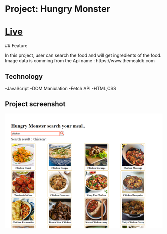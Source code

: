 # Project: Hungry Monster
<h1><a href="https://rubeldiu.github.io/hungry-monster/">Live</a></h2>
## Feature
<p>In this project, user can search the food and will get ingredients of the food. Image data is comming from the Api name :  https://www.themealdb.com

## Technology
-JavaScript
-DOM Maniulation
-Fetch API
-HTML,CSS

<h2>Project screenshot</h2>
<img src="./images/screen.png" alt="">


